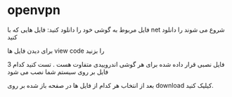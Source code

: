 # openvpn
فایل مربوط به گوشی خود را دانلود کنید:
فایل هایی که با net شروع می شوند را دانلود کنید

برای دیدن فایل ها view code را بزنید
 
 3 فایل نصبی قرار داده شده برای هر گوشی اندروییدی متفاوت هست . تست کنید کدام فایل بر روی سیستم شما نصب می شود

بعد از انتخاب هر کدام از فایل ها در صفحه باز شده بر روی download کیلیک کنید.
